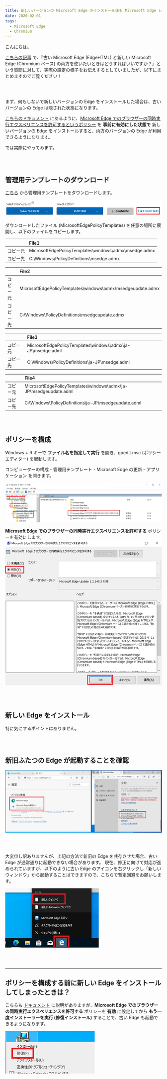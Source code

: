 ```yaml
---
title: 新しいバージョンの Microsoft Edge のインストール後も Microsoft Edge レガシーを利用する方法
date: 2020-02-01
tags: 
  - Microsoft Edge
  - Chromium
---
```


こんにちは。

[こちらの記事](https://jpdsi.github.io/blog/internet-explorer-microsoft-edge/Deploy-Edge/) で、『古い Microsoft Edge (EdgeHTML) と新しい Microsoft Edge (Chromium ベース) の両方を使いたいときはどうすればいいですか？』という質問に対して、実際の設定の様子をお伝えするとしていましたが、以下にまとめますのでご覧ください！

<br />
<br />

まず、何もしないで新しいバージョンの Edge をインストールした場合は、古いバージョンの Edge は隠された状態になります。

[こちらのドキュメント](https://docs.microsoft.com/en-us/deployedge/microsoft-edge-sysupdate-access-old-edge) にあるように、[Microsoft Edge でのブラウザーの同時実行エクスペリエンスを許可するというポリシー](https://docs.microsoft.com/ja-jp/deployedge/microsoft-edge-update-policies#allowsxs) を **事前に有効にした状態で** 新しいバージョンの Edge をインストールすると、両方のバージョンの Edge が利用できるようになります。

では実際にやってみます。

<br />
<br />

## 管理用テンプレートのダウンロード

[こちら](https://www.microsoft.com/en-us/edge/business/download) から管理用テンプレートをダウンロードします。

![ファイルのダウンロード](./side-by-side/getpolicyfile.png)

ダウンロードしたファイル (MicrosoftEdgePolicyTemplates) を任意の場所に展開し、以下のファイルをコピーします。

|  | File1 |
| :--- | :--- |
| コピー元 | MicrosoftEdgePolicyTemplates\windows\admx\msedge.admx |
| コピー先 | C:\Windows\PolicyDefinitions\msedge.admx |

|  | File2 |
| :--- | :--- |
| コピー元 | MicrosoftEdgePolicyTemplates\windows\admx\msedgeupdate.admx |
| コピー先 | C:\Windows\PolicyDefinitions\msedgeupdate.admx |

|  | File3 |
| :--- | :--- |
| コピー元 | MicrosoftEdgePolicyTemplates\windows\admx\ja-JP\msedge.adml |
| コピー先 | C:\Windows\PolicyDefinitions\ja-JP\msedge.adml |

|  | File4 |
| :--- | :--- |
| コピー元 | MicrosoftEdgePolicyTemplates\windows\admx\ja-JP\msedgeupdate.adml |
| コピー先 | C:\Windows\PolicyDefinitions\ja-JP\msedgeupdate.adml |

<br />
<br />

## ポリシーを構成

Windows + R キーで **ファイル名を指定して実行** を開き、gpedit.msc (ポリシー エディター) を起動します。

コンピューターの構成 - 管理用テンプレート - Microsoft Edge の更新 - アプリケーション を開きます。

![ポリシー](./side-by-side/AllowMicrosoftEdgeSideBySideBrowserExperience.png)

**Microsoft Edge でのブラウザーの同時実行エクスペリエンスを許可する** ポリシーを有効にします。
![ポリシー](./side-by-side/configurepolicy.png)

<br />
<br />

## 新しい Edge をインストール

特に気にするポイントはありません。

<br />
<br />

## 新旧ふたつの Edge が起動することを確認

![ふたつの Edge](./side-by-side/sidebyside.png)

<br />
<br />

大変申し訳ありませんが、上記の方法で新旧の Edge を共存させた場合、古い Edge が通常通りに起動できない場合があります。
現在、修正に向けて対応が進められていますが、以下のように古い Edge のアイコンを右クリックし「新しいウィンドウ」から起動することはできますので、こちらで暫定回避をお願いします。

![新しいウィンドウ](./side-by-side/newwindow.png)

<br />
<br />

---

## ポリシーを構成する前に新しい Edge をインストールしてしまったときは？

こちらも [ドキュメント](https://docs.microsoft.com/en-us/deployedge/microsoft-edge-sysupdate-access-old-edge#best-practice-guidance) に説明がありますが、**Microsoft Edge でのブラウザーの同時実行エクスペリエンスを許可する** ポリシーを **有効** に設定してから **もう一度インストーラーを実行 (修復インストール)** することで、古い Edge も起動できるようになります。

![修復](./side-by-side/recover.png)

<br />
<br />
